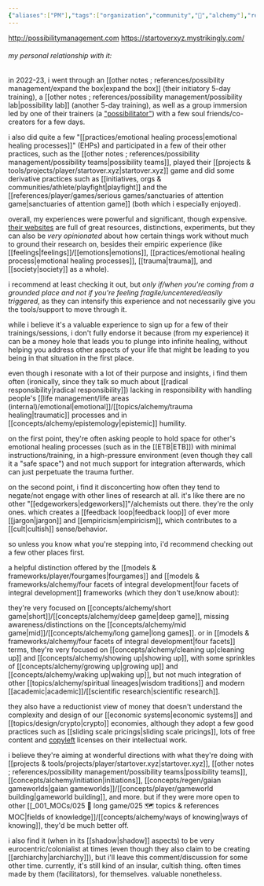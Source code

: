 ```yaml
---
{"aliases":["PM"],"tags":["organization","community","🌲","alchemy"],"relevancescore":91,"familiaritydegree":6,"familiaritycontext":"100h+ spent, in-person and online","recommendationlevel":7,"recommendationcontext":"i recommend checking it out, but take it with *a few* grains of salt. read more below before jumping in.","dg-publish":true,"notestage":["🌲"],"created":"2022-03-02T16:18:16.740-03:00","updated":"2025-01-10T15:51:59.916-03:00","permalink":"/initiatives-orgs-and-communities/alchemy/possibility-management/","dgPassFrontmatter":true}
---
```


http://possibilitymanagement.com
https://startoverxyz.mystrikingly.com/

###### my personal relationship with it:

in 2022-23, i went through an [[other notes ; references/possibility management/expand the box\|expand the box]] (their initiatory 5-day training), a [[other notes ; references/possibility management/possibility lab\|possibility lab]] (another 5-day training), as well as a group immersion led by one of their trainers (a ["possibilitator"](https://possibilitatortraining.mystrikingly.com/)) with a few soul friends/co-creators for a few days.

i also did quite a few "[[practices/emotional healing process\|emotional healing processes]]" (EHPs) and participated in a few of their other practices, such as the [[other notes ; references/possibility management/possibility teams\|possibility teams]], played their [[projects & tools/projects/player/startover.xyz\|startover.xyz]] game and did some derivative practices such as [[initiatives, orgs & communities/athlete/playfight\|playfight]] and the [[references/player/games/serious games/sanctuaries of attention game\|sanctuaries of attention game]] (both which i especially enjoyed).

overall, my experiences were powerful and significant, though expensive. [their websites](https://spaceport.mystrikingly.com/) are full of great resources, distinctions, experiments, but they can also be *very opinionated* about how certain things work without much to ground their research on, besides their empiric experience (like [[feelings\|feelings]]/[[emotions\|emotions]], [[practices/emotional healing process\|emotional healing processes]], [[trauma\|trauma]], and [[society\|society]] as a whole).

i recommend at least checking it out, but *only if/when you're coming from a grounded place and not if you're feeling fragile/uncentered/easily triggered*, as they can intensify this experience and not necessarily give you the tools/support to move through it.

while i believe it's a valuable experience to sign up for a few of their trainings/sessions, i don't fully endorse it because (from my experience) it can be a money hole that leads you to plunge into infinite healing, without helping you address other aspects of your life that might be leading to you being in that situation in the first place.

even though i resonate with a lot of their purpose and insights, i find them often (ironically, since they talk so much about [[radical responsibility\|radical responsibility]]) lacking in responsibility with handling people's [[life management/life areas (internal)/emotional\|emotional]]/[[topics/alchemy/trauma healing\|traumatic]] processes and in [[concepts/alchemy/epistemology\|epistemic]] humility.

on the first point, they're often asking people to hold space for other's emotional healing processes (such as in the [[ETB\|ETB]]) with minimal instructions/training, in a high-pressure environment (even though they call it a "safe space") and not much support for integration afterwards, which can just perpetuate the trauma further.

on the second point, i find it disconcerting how often they tend to negate/not engage with other lines of research at all. it's like there are no other "[[edgeworkers\|edgeworkers]]"/alchemists out there. they're the only ones. which creates a [[feedback loop\|feedback loop]] of ever more [[jargon\|jargon]] and [[empiricism\|empiricism]], which contributes to a [[cult\|cultish]] sense/behavior.

so unless you know what you're stepping into, i'd recommend checking out a few other places first.

a helpful distinction offered by the [[models & frameworks/player/fourgames\|fourgames]] and [[models & frameworks/alchemy/four facets of integral development\|four facets of integral development]] frameworks (which they don't use/know about):

they're very focused on [[concepts/alchemy/short game\|short]]/[[concepts/alchemy/deep game\|deep game]], missing awareness/distinctions on the [[concepts/alchemy/mid game\|mid]]/[[concepts/alchemy/long game\|long games]]. or in [[models & frameworks/alchemy/four facets of integral development\|four facets]] terms, they're very focused on [[concepts/alchemy/cleaning up\|cleaning up]] and [[concepts/alchemy/showing up\|showing up]], with some sprinkles of [[concepts/alchemy/growing up\|growing up]] and [[concepts/alchemy/waking up\|waking up]], but not much integration of other [[topics/alchemy/spiritual lineages\|wisdom traditions]] and modern [[academic\|academic]]/[[scientific research\|scientific research]].

they also have a reductionist view of money that doesn't understand the complexity and design of our [[economic systems\|economic systems]] and [[topics/design/crypto\|crypto]] economies, although they adopt a few good practices such as [[sliding scale pricings\|sliding scale pricings]], lots of free content and [copyleft](https://en.wikipedia.org/wiki/Copyleft) licenses on their intellectual work.

i believe they're aiming at wonderful directions with what they're doing with [[projects & tools/projects/player/startover.xyz\|startover.xyz]], [[other notes ; references/possibility management/possibility teams\|possibility teams]], [[concepts/alchemy/initiation\|initiations]], [[concepts/regen/gaian gameworlds\|gaian gameworlds]]/[[concepts/player/gameworld building\|gameworld building]], and more. but if they were more open to other [[_001_MOCs/025 🔷 long game/025 🗺 topics & references MOC\|fields of knowledge]]/[[concepts/alchemy/ways of knowing\|ways of knowing]], they'd be much better off.

i also find it (when in its [[shadow\|shadow]] aspects) to be very eurocentric/colonialist at times (even though they also claim to be creating [[archiarchy\|archiarchy]]), but i'll leave this comment/discussion for some other time. currently, it's still kind of an insular, cultish thing. often times made by them (facilitators), for themselves. valuable nonetheless.